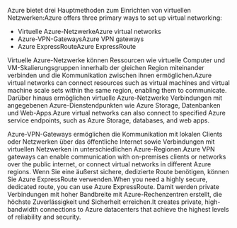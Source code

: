 <span data-ttu-id="9edc4-101">Azure bietet drei Hauptmethoden zum Einrichten von virtuellen Netzwerken:</span><span class="sxs-lookup"><span data-stu-id="9edc4-101">Azure offers three primary ways to set up virtual networking:</span></span>

- <span data-ttu-id="9edc4-102">Virtuelle Azure-Netzwerke</span><span class="sxs-lookup"><span data-stu-id="9edc4-102">Azure virtual networks</span></span>
- <span data-ttu-id="9edc4-103">Azure-VPN-Gateways</span><span class="sxs-lookup"><span data-stu-id="9edc4-103">Azure VPN gateways</span></span>
- <span data-ttu-id="9edc4-104">Azure ExpressRoute</span><span class="sxs-lookup"><span data-stu-id="9edc4-104">Azure ExpressRoute</span></span>

<span data-ttu-id="9edc4-105">Virtuelle Azure-Netzwerke können Ressourcen wie virtuelle Computer und VM-Skalierungsgruppen innerhalb der gleichen Region miteinander verbinden und die Kommunikation zwischen ihnen ermöglichen.</span><span class="sxs-lookup"><span data-stu-id="9edc4-105">Azure virtual networks can connect resources such as virtual machines and virtual machine scale sets within the same region, enabling them to communicate.</span></span> <span data-ttu-id="9edc4-106">Darüber hinaus ermöglichen virtuelle Azure-Netzwerke Verbindungen mit angegebenen Azure-Dienstendpunkten wie Azure Storage, Datenbanken und Web-Apps.</span><span class="sxs-lookup"><span data-stu-id="9edc4-106">Azure virtual networks can also connect to specified Azure service endpoints, such as Azure Storage, databases, and web apps.</span></span>

<span data-ttu-id="9edc4-107">Azure-VPN-Gateways ermöglichen die Kommunikation mit lokalen Clients oder Netzwerken über das öffentliche Internet sowie Verbindungen mit virtuellen Netzwerken in unterschiedlichen Azure-Regionen.</span><span class="sxs-lookup"><span data-stu-id="9edc4-107">Azure VPN gateways can enable communication with on-premises clients or networks over the public internet, or connect virtual networks in different Azure regions.</span></span> <span data-ttu-id="9edc4-108">Wenn Sie eine äußerst sichere, dedizierte Route benötigen, können Sie Azure ExpressRoute verwenden.</span><span class="sxs-lookup"><span data-stu-id="9edc4-108">When you need a highly secure, dedicated route, you can use Azure ExpressRoute.</span></span> <span data-ttu-id="9edc4-109">Damit werden private Verbindungen mit hoher Bandbreite mit Azure-Rechenzentren erstellt, die höchste Zuverlässigkeit und Sicherheit erreichen.</span><span class="sxs-lookup"><span data-stu-id="9edc4-109">It creates private, high-bandwidth connections to Azure datacenters that achieve the highest levels of reliability and security.</span></span>
